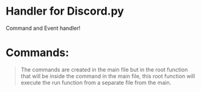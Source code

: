 # Handler for Discord.py
Command and Event handler!


# Commands:

> The commands are created in the main file but in the root function that will be inside the command in the main file, this root function will execute the run
> function from a separate file from the main.
